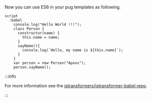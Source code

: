 Now you can use ES6 in your pug templates as following.

```pug
script
  :babel
    console.log("Hello World !!!");
    class Person {
      constructor(name) {
        this.name = name;
      }
      sayName(){
        console.log(`Hello, my name is ${this.name}`);
      }
    }
    var person = new Person("Apoxx");
    person.sayName();
```

:::info
  <p>
    For more information see the <a href="https://github.com/jstransformers/jstransformer-babel">jstransformers/jstransformer-babel repo</a>.
  </p>
:::

